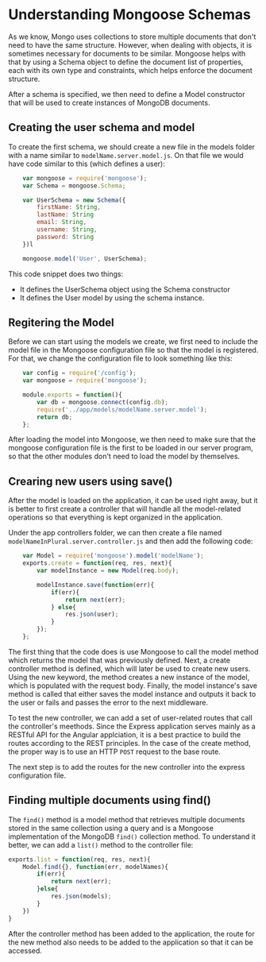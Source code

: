 # Understanding Mongoose Schemas

As we know, Mongo uses collections to store multiple documents that don't need to have the same structure. However, when dealing with objects, it is sometimes necessary for documents to be similar. Mongoose helps with that by using a Schema object to define the document list of properties, each with its own type and constraints, which helps enforce the document structure.

After a schema is specified, we then need to define a Model constructor that will be used to create instances of MongoDB documents.

## Creating the user schema and model
To create the first schema, we should create a new file in the models folder with a name similar to `modelName.server.model.js`. On that file we would have code similar to this (which defines a user):
```javascript
    var mongoose = require('mongoose');
    var Schema = mongoose.Schema;

    var UserSchema = new Schema({
        firstName: String,
        lastName: String
        email: String,
        username: String,
        password: String
    })l

    mongoose.model('User', UserSchema);
```

This code snippet does two things:
* It defines the UserSchema object using the Schema constructor
* It defines the User model by using the schema instance.

## Regitering the Model

Before we can start using the models we create, we first need to include the model file in the Mongoose configuration file so that the model is registered. For that, we change the configuration file to look something like this:
```javascript
    var config = require('/config');
    var mongoose = require('mongoose');

    module.exports = function(){
        var db = mongoose.connect(config.db);
        require('../app/models/modelName.server.model');
        return db;
    };
```

After loading the model into Mongoose, we then need to make sure that the mongoose configuration file is the first to be loaded in our server program, so that the other modules don't need to load the model by themselves.

## Crearing new users using save()
After the model is loaded on the application, it can be used right away, but it is better to first create a controller that will handle all the model-related operations so that everything is kept organized in the application.

Under the app controllers folder, we can then create a file named `modelNameInPlural.server.controller.js` and then add the following code:
```javascript
    var Model = require('mongoose').model('modelName');
    exports.create = function(req, res, next){
        var modelInstance = new Model(req.body);

        modelInstance.save(function(err){
            if(err){
                return next(err);
            } else{
                res.json(user);
            }
        });
    };
```

The first thing that the code does is use Mongoose to call the model method which returns the model that was previously defined. Next, a create controller method is defined, which will later be used to create new users. Using the new keyword, the method creates a new instance of the model, which is populated with the request body. Finally, the model instance's save method is called that either saves the model instance and outputs it back to the user or fails and passes the error to the next middleware.

To test the new controller, we can add a set of user-related routes that call the controller's meethods. Since the Express application serves mainly as a RESTful API for the Angular applciation, it is a best practice to build the routes according to the REST principles. In the case of the create method, the proper way is to use an HTTP `POST` request to the base route.

The next step is to add the routes for the new controller into the express configuration file.

## Finding multiple documents using find()
The `find()` method is a model method that retrieves multiple documents stored in the same collection using a query and is a Mongoose implementation of the MongoDB `find()` collection method. To understand it better, we can add a `list()` method to the controller file:
```javascript
exports.list = function(req, res, next){
    Model.find({}, function(err, modelNames){
        if(err){
            return next(err);
        }else{
            res.json(models);
        }
    })
}
```

After the controller method has been added to the application, the route for the new method also needs to be added to the application so that it can be accessed.